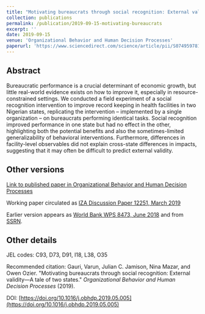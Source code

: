 ```yaml
---
title: "Motivating bureaucrats through social recognition: External validity—A tale of two states"
collection: publications
permalink: /publication/2019-09-15-motivating-bureaucrats
excerpt: ''
date: 2019-09-15
venue: 'Organizational Behavior and Human Decision Processes'
paperurl: 'https://www.sciencedirect.com/science/article/pii/S0749597818305090'
---
```



## Abstract
Bureaucratic performance is a crucial determinant of economic growth,
but little real-world evidence exists on how to improve it,
especially in resource-constrained settings.
We conducted a field experiment of a social recognition intervention to improve record keeping in health facilities in two Nigerian states,
replicating the intervention – implemented by a single organization – on bureaucrats performing identical tasks.
Social recognition improved performance in one state but had no effect in the other,
highlighting both the potential benefits and also the sometimes-limited generalizability of behavioral interventions.
Furthermore, differences in facility-level observables did not explain cross-state differences in impacts,
suggesting that it may often be difficult to predict external validity.


<!--- excerpt: '' --->
<!--- citation: '' --->


## Other versions

[Link to published paper in Organizational Behavior and Human Decision Processes](https://www.sciencedirect.com/science/article/pii/S0749597818305090)

Working paper circulated as [IZA Discussion Paper 12251, March 2019](http://ftp.iza.org/dp12251.pdf)

Earlier version appears as [World Bank WPS 8473, June 2018](https://documents.worldbank.org/en/publication/documents-reports/documentdetail/967621528915025906/motivating-bureaucrats-through-social-recognition-evidence-from-simultaneous-field-experiments) and from [SSRN](https://papers.ssrn.com/sol3/papers.cfm?abstract_id=3238307).

<!--- ## Data Data and analysis files: [(hosted at RESTUD)](https://academic.oup.com/restud/article-abstract/83/1/231/2461232) / [(hosted at github)](http://owenozier.github.io/files/data/MS17455Supplementary.zip) /  --->


## Other details

JEL codes: C93, D73, D91, I18, L38, O35

Recommended citation: Gauri, Varun, Julian C. Jamison, Nina Mazar, and Owen Ozier. &quot;Motivating bureaucrats through social recognition: External validity—A tale of two states.&quot; <i>Organizational Behavior and Human Decision Processes</i> (2019).

DOI: [https://doi.org/10.1016/j.obhdp.2019.05.005](https://doi.org/10.1016/j.obhdp.2019.05.005)


